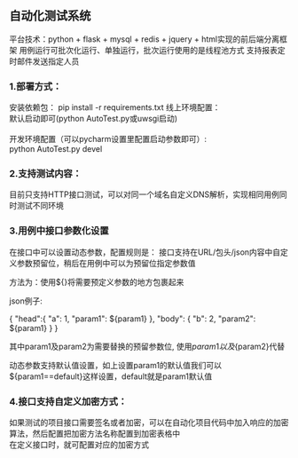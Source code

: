 ## 自动化测试系统
平台技术：python + flask + mysql + redis + jquery + html实现的前后端分离框架
用例运行可批次化运行、单独运行，批次运行使用的是线程池方式
支持报表定时邮件发送指定人员
### 1.部署方式：
  安装依赖包： pip install -r requirements.txt
  线上环境配置：
  <br>
  默认启动即可(python AutoTest.py或uwsgi启动)
  <br>
  <br>
  开发环境配置（可以pycharm设置里配置启动参数即可）:
  <br>
  python AutoTest.py devel
  
### 2.支持测试内容：
目前只支持HTTP接口测试，可以对同一个域名自定义DNS解析，实现相同用例同时测试不同环境

### 3.用例中接口参数化设置

在接口中可以设置动态参数，配置规则是：
接口支持在URL/包头/json内容中自定义参数预留位，稍后在用例中可以为预留位指定参数值

方法为：使用${}将需要预定义参数的地方包裹起来

json例子:

{ "head":{ "a": 1, "param1": ${param1} }, "body": { "b": 2, "param2": ${param1} } }

其中param1及param2为需要替换的预留参数位, 使用${param1}以及${param2}代替

动态参数支持默认值设置，如上设置param1的默认值我们可以${param1==default}这样设置，default就是param1默认值

### 4.接口支持自定义加密方式：
 如果测试的项目接口需要签名或者加密，可以在自动化项目代码中加入响应的加密算法，然后配置把加密方法名称配置到加密表格中<br/>
 在定义接口时，就可配置对应的加密方式





